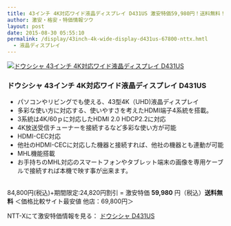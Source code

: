 ```yaml
---
title: 43インチ 4K対応ワイド液晶ディスプレイ D431US 激安特価59,980円！送料無料！
author: 激安・格安・特価情報ツウ
layout: post
date: 2015-08-30 05:55:10
permalink: /display/43inch-4k-wide-display-d431us-67800-nttx.hmtl
  - 液晶ディスプレイ
---
```

<div class="img-bg2 img_L">
  <a href="//px.a8.net/svt/ejp?a8mat=ZYP6S+8IMA3E+S1Q+BWGDT&#038;a8ejpredirect=//nttxstore.jp/_II_DO15069843" target="_blank"><img border="0" alt="ドウシシャ 43インチ 4K対応ワイド液晶ディスプレイ D431US" src="//image.nttxstore.jp/l2_images/D/DO/DO15069843.jpg" data-recalc-dims="1" /></a>
</div>

### ドウシシャ 43インチ 4K対応ワイド液晶ディスプレイ D431US
<!--more-->

* パソコンやリビングでも使える、43型4K（UHD)液晶ディスプレイ
* 多彩な使い方に対応する、使いやすさを考えたHDMI端子4系統を搭載。
* 3系統は4K/60ｐに対応したHDMI 2.0 	HDCP2.2に対応
* 4K放送受信チューナーを接続するなど多彩な使い方が可能
* HDMI-CEC対応
* 他社のHDMI-CECに対応した機器と接続すれば、他社の機器とも連動が可能
* MHL機能搭載
* お手持ちのMHL対応のスマートフォンやタブレット端末の画像を専用ケーブルで接続すれば本機で映す事が出来ます。

<br clear="all" />84,800円(税込)+期間限定:24,820円割引 = 激安特価 <span class="tokka-price"><strong>59,980</strong></span> 円（税込）**送料無料**
＜価格比較サイト最安値 他店：69,800円＞

NTT-Xにて激安特価情報を見る： <a href="//px.a8.net/svt/ejp?a8mat=ZYP6S+8IMA3E+S1Q+BWGDT&#038;a8ejpredirect=//nttxstore.jp/_II_DO15069843" target="_blank"><span class="fs150p">ドウシシャ D431US</span></a>